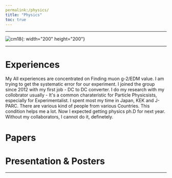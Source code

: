 ```yaml
---
permalink:/physics/
title: "Physics"
toc: true
---
```

* * *
![cm18](https://user-images.githubusercontent.com/35910868/89367755-d6209a00-d714-11ea-883b-1bcd17c1deff.JPG){: width="200" height="200"}   
* * *
# Experiences

My All experiences are concentrated on Finding muon g-2/EDM value. I am trying to get the systematic error for our experiment. I joined the group since 2012 with my first job - DC to DC converter. I do my research with my collobrator usually - It's a common charateristic for Particle Physicsists, especially for Experimentalist. I spent most my time in Japan, KEK and J-PARC. There are various kind of people from various Countries. This condition helps me a lot. Now I expected getting physics ph.D for next year. Without my collaborators, I cannot do it, definetely. 


# Papers

# Presentation & Posters


---

